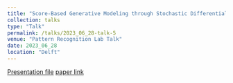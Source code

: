 ```yaml
---
title: "Score-Based Generative Modeling through Stochastic Differential Equations"
collection: talks
type: "Talk"
permalink: /talks/2023_06_28-talk-5
venue: "Pattern Recognition Lab Talk"
date: 2023_06_28
location: "Delft"
---
```


[Presentation file](https://mahdinaderi.com/files/2023_06_28.pdf) [paper link](https://openreview.net/pdf/ef0eadbe07115b0853e964f17aa09d811cd490f1.pdf)


